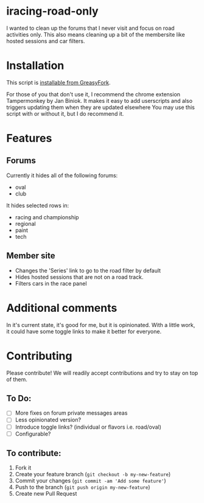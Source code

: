 iracing-road-only
=================

I wanted to clean up the forums that I never visit and focus on road activities only.
This also means cleaning up a bit of the membersite like hosted sessions and car filters.

# Installation
This script is [installable from GreasyFork](https://greasyfork.org/scripts/3753-iracing-road-only).

For those of you that don't use it, I recommend the chrome extension Tampermonkey by Jan Biniok.  It makes it easy to add userscripts and also triggers updating them when they are updated elsewhere  You may use this script with or without it, but I do recommend it.

# Features

## Forums
Currently it hides all of the following forums:
- oval
- club

It hides selected rows in:
- racing and championship
- regional
- paint
- tech

## Member site
- Changes the 'Series' link to go to the road filter by default
- Hides hosted sessions that are not on a road track.
- Filters cars in the race panel


# Additional comments
In it's current state, it's good for me, but it is opinionated. With a little work, it could have some toggle links to make it better for everyone.

# Contributing

Please contribute! We will readily accept contributions and try to stay on top of them.

## To Do:
- [ ] More fixes on forum private messages areas
- [ ] Less opinionated version?
- [ ] Introduce toggle links? (individual or flavors i.e. road/oval)
- [ ] Configurable?

## To contribute:

1. Fork it
2. Create your feature branch (`git checkout -b my-new-feature`)
3. Commit your changes (`git commit -am 'Add some feature'`)
4. Push to the branch (`git push origin my-new-feature`)
5. Create new Pull Request
